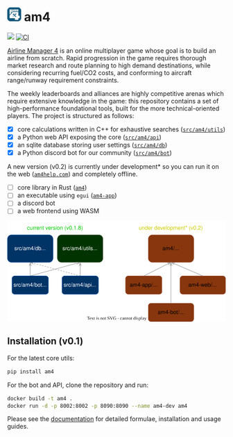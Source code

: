 # ![logo](docs/assets/img/logo-small.png) am4

[![](https://dcbadge.vercel.app/api/server/4tVQHtf?style=flat)](https://discord.gg/4tVQHtf) [![CI](https://github.com/cathaypacific8747/am4/actions/workflows/ci.yml/badge.svg)](https://github.com/cathaypacific8747/am4/actions/workflows/ci.yml)

[Airline Manager 4](https://airlinemanager.com) is an online multiplayer game whose goal is to build an airline from scratch. Rapid progression in the game requires thorough market research and route planning to high demand destinations, while considering recurring fuel/CO2 costs, and conforming to aircraft range/runway requirement constraints.

The weekly leaderboards and alliances are highly competitive arenas which require extensive knowledge in the game: this repository contains a set of high-performance foundational tools, built for the more technical-oriented players. The project is structured as follows:

- [x] core calculations written in C++ for exhaustive searches ([`src/am4/utils`](./src/am4/utils))
- [x] a Python web API exposing the core ([`src/am4/api`](./src/am4/api/))
- [x] an sqlite database storing user settings ([`src/am4/db`](./src/am4/db/)) 
- [x] a Python discord bot for our community ([`src/am4/bot`](./src/am4/bot/))

A new version (v0.2) is currently under development* so you can run it on the web ([`am4help.com`](https://am4help.com/)) and completely offline.

- [ ] core library in Rust ([`am4`](./am4))
- [ ] an executable using `egui` ([`am4-app`](./am4-app/))
- [ ] a discord bot
- [ ] a web frontend using WASM

<div align="center">
  <img src="docs/assets/img/overview.drawio.svg" alt="overview">
</div>

## Installation (v0.1)
For the latest core utils:
```sh
pip install am4
```

For the bot and API, clone the repository and run:
```sh
docker build -t am4 .
docker run -d -p 8002:8002 -p 8090:8090 --name am4-dev am4
```

Please see the [documentation](https://cathaypacific8747.github.io/am4/) for detailed formulae, installation and usage guides.